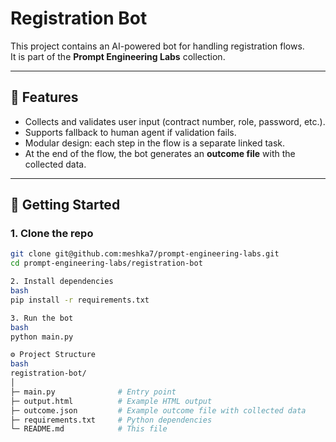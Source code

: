 # Registration Bot

This project contains an AI-powered bot for handling registration flows.  
It is part of the **Prompt Engineering Labs** collection.

---

## 📌 Features
- Collects and validates user input (contract number, role, password, etc.).
- Supports fallback to human agent if validation fails.
- Modular design: each step in the flow is a separate linked task.
- At the end of the flow, the bot generates an **outcome file** with the collected data.

---

## 🚀 Getting Started

### 1. Clone the repo
```bash
git clone git@github.com:meshka7/prompt-engineering-labs.git
cd prompt-engineering-labs/registration-bot

2. Install dependencies
bash
pip install -r requirements.txt

3. Run the bot
bash
python main.py

⚙️ Project Structure
bash
registration-bot/
│
├─ main.py              # Entry point
├─ output.html          # Example HTML output
├─ outcome.json         # Example outcome file with collected data
├─ requirements.txt     # Python dependencies
└─ README.md            # This file


